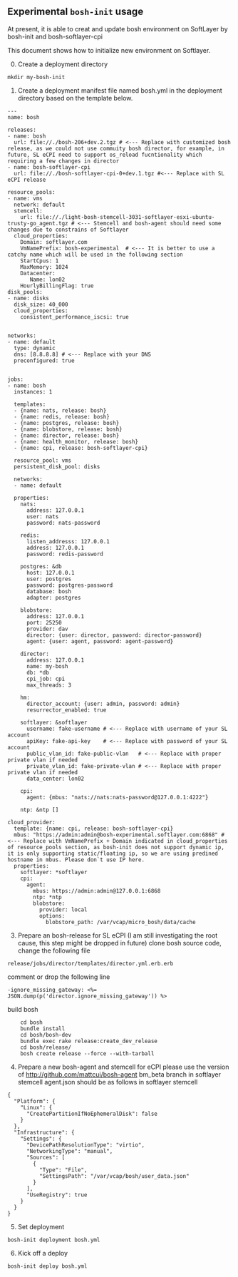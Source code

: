 ## Experimental `bosh-init` usage

At present, it is able to creat and update bosh environment on SoftLayer by bosh-init and bosh-softlayer-cpi

This document shows how to initialize new environment on Softlayer.

0. Create a deployment directory

```
mkdir my-bosh-init
```

1. Create a deployment manifest file named bosh.yml in the deployment directory based on the template below.

```
---
name: bosh

releases:
- name: bosh
  url: file://./bosh-206+dev.2.tgz # <--- Replace with customized bosh release, as we could not use commuity bosh director, for example, in future, SL eCPI need to support os_reload fucntionality which requiring a few changes in director
- name: bosh-softlayer-cpi
  url: file://./bosh-softlayer-cpi-0+dev.1.tgz #<--- Replace with SL eCPI release

resource_pools:
- name: vms
  network: default
  stemcell:
    url: file://./light-bosh-stemcell-3031-softlayer-esxi-ubuntu-trusty-go_agent.tgz # <--- Stemcell and bosh-agent should need some changes due to constrains of Softlayer
  cloud_properties:
    Domain: softlayer.com
    VmNamePrefix: bosh-experimental  # <--- It is better to use a catchy name which will be used in the following section
    StartCpus: 1
    MaxMemory: 1024
    Datacenter:
       Name: lon02
    HourlyBillingFlag: true
disk_pools:
- name: disks
  disk_size: 40_000
  cloud_properties:
    consistent_performance_iscsi: true


networks:
- name: default
  type: dynamic
  dns: [8.8.8.8] # <--- Replace with your DNS
  preconfigured: true


jobs:
- name: bosh
  instances: 1

  templates:
  - {name: nats, release: bosh}
  - {name: redis, release: bosh}
  - {name: postgres, release: bosh}
  - {name: blobstore, release: bosh}
  - {name: director, release: bosh}
  - {name: health_monitor, release: bosh}
  - {name: cpi, release: bosh-softlayer-cpi}

  resource_pool: vms
  persistent_disk_pool: disks

  networks:
  - name: default

  properties:
    nats:
      address: 127.0.0.1
      user: nats
      password: nats-password

    redis:
      listen_addresss: 127.0.0.1
      address: 127.0.0.1
      password: redis-password

    postgres: &db
      host: 127.0.0.1
      user: postgres
      password: postgres-password
      database: bosh
      adapter: postgres

    blobstore:
      address: 127.0.0.1
      port: 25250
      provider: dav
      director: {user: director, password: director-password}
      agent: {user: agent, password: agent-password}

    director:
      address: 127.0.0.1
      name: my-bosh
      db: *db
      cpi_job: cpi
      max_threads: 3

    hm:
      director_account: {user: admin, password: admin}
      resurrector_enabled: true

    softlayer: &softlayer
      username: fake-username # <--- Replace with username of your SL account
      apiKey: fake-api-key    # <--- Replace with password of your SL account
      public_vlan_id: fake-public-vlan   # <--- Replace with proper private vlan if needed
      private_vlan_id: fake-private-vlan # <--- Replace with proper private vlan if needed
      data_center: lon02

    cpi:
      agent: {mbus: "nats://nats:nats-password@127.0.0.1:4222"}

    ntp: &ntp []

cloud_provider:
  template: {name: cpi, release: bosh-softlayer-cpi}
  mbus: "https://admin:admin@bosh-experimental.softlayer.com:6868" # <--- Replace with VmNamePrefix + Domain indicated in cloud_properties of resource_pools section, as bosh-init does not support dynamic ip, it is only supporting static/floating ip, so we are using predined hostname in mbus. Please don`t use IP here.
  properties:
    softlayer: *softlayer
    cpi:
      agent:
        mbus: https://admin:admin@127.0.0.1:6868
        ntp: *ntp
        blobstore:
          provider: local
          options:
            blobstore_path: /var/vcap/micro_bosh/data/cache
```

3. Prepare an bosh-release for SL eCPI (I am still investigating the root cause, this step might be dropped in future)
  clone bosh source code, change the following file
```
release/jobs/director/templates/director.yml.erb.erb
```
 comment or drop the following line
```
-ignore_missing_gateway: <%= JSON.dump(p('director.ignore_missing_gateway')) %>
```
  build bosh
```
    cd bosh
    bundle install
    cd bosh/bosh-dev
    bundle exec rake release:create_dev_release
    cd bosh/release/
    bosh create release --force --with-tarball
```
4. Prepare a new bosh-agent and stemcell for eCPI
   please use the version of http://github.com/mattcui/bosh-agent bm_beta branch in softlayer stemcell
   agent.json should be as follows in softlayer stemcell

```    
{
  "Platform": {
    "Linux": {
      "CreatePartitionIfNoEphemeralDisk": false
    }
  },
  "Infrastructure": {
    "Settings": {
      "DevicePathResolutionType": "virtio",
      "NetworkingType": "manual",
      "Sources": [
        {
          "Type": "File",
          "SettingsPath": "/var/vcap/bosh/user_data.json"
        }
      ],
      "UseRegistry": true
    }
  }
} 
```

5. Set deployment

```
bosh-init deployment bosh.yml
```

6. Kick off a deploy

```
bosh-init deploy bosh.yml
```
